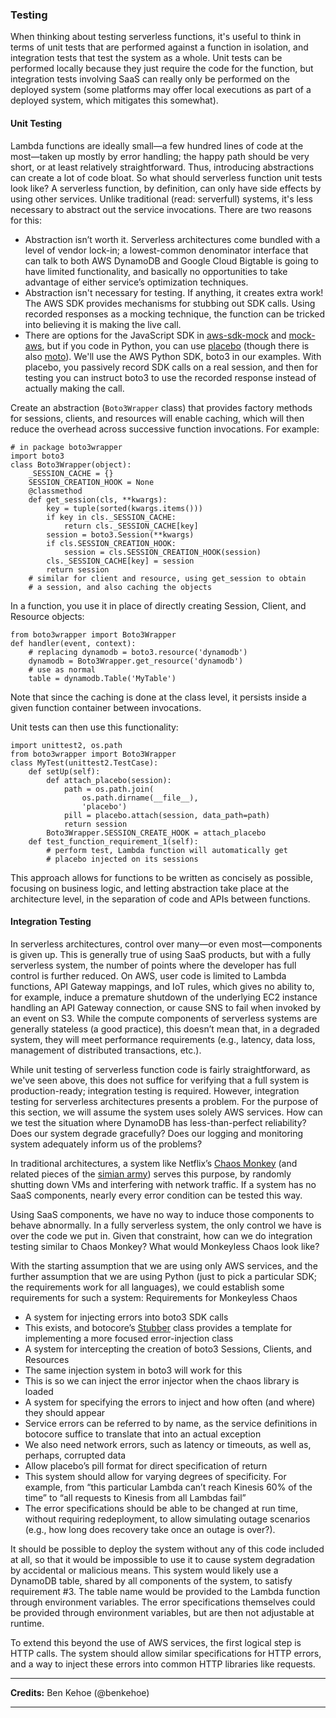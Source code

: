 <!--
title: Testing
menuText: Testing
menuOrder: 12
description: Some best practices and strategies around testing serverless apps.
layout: Doc
publish: true
-->

### Testing

When thinking about testing serverless functions, it's useful to think in terms of unit tests that are performed against a function in isolation, and integration tests that test the system as a whole.
Unit tests can be performed locally because they just require the code for the function, but integration tests involving SaaS can really only be performed on the deployed system (some platforms may offer local executions as part of a deployed system, which mitigates this somewhat).

#### Unit Testing

Lambda functions are ideally small—a few hundred lines of code at the most—taken up mostly by error handling; the happy path should be very short, or at least relatively straightforward. Thus, introducing abstractions can create a lot of code bloat. So what should serverless function unit tests look like? A serverless function, by definition, can only have side effects by using other services. Unlike traditional (read: serverfull) systems, it's less necessary to abstract out the service invocations. There are two reasons for this:

* Abstraction isn’t worth it. Serverless architectures come bundled with a level of vendor lock-in; a lowest-common denominator interface that can talk to both AWS DynamoDB and Google Cloud Bigtable is going to have limited functionality, and basically no opportunities to take advantage of either service’s optimization techniques.
* Abstraction isn't necessary for testing. If anything, it creates extra work! The AWS SDK provides mechanisms for stubbing out SDK calls. Using recorded responses as a mocking technique, the function can be tricked into believing it is making the live call.
 * There are options for the JavaScript SDK in [aws-sdk-mock](https://www.npmjs.com/package/aws-sdk-mock) and [mock-aws](https://www.npmjs.com/package/mock-aws), but if you code in Python, you can use [placebo](https://github.com/garnaat/placebo) (though there is also [moto](https://github.com/spulec/moto)). We'll use the AWS Python SDK, boto3 in our examples. With placebo, you passively record SDK calls on a real session, and then for testing you can instruct boto3 to use the recorded response instead of actually making the call.

Create an abstraction (`Boto3Wrapper` class) that provides factory methods for sessions, clients, and resources will enable caching, which will then reduce the overhead across successive function invocations. For example:

```
# in package boto3wrapper
import boto3
class Boto3Wrapper(object):
    _SESSION_CACHE = {}
    SESSION_CREATION_HOOK = None
    @classmethod
    def get_session(cls, **kwargs):
        key = tuple(sorted(kwargs.items()))
        if key in cls._SESSION_CACHE:
            return cls._SESSION_CACHE[key]
        session = boto3.Session(**kwargs)
        if cls.SESSION_CREATION_HOOK:
            session = cls.SESSION_CREATION_HOOK(session)
        cls._SESSION_CACHE[key] = session
        return session
    # similar for client and resource, using get_session to obtain
    # a session, and also caching the objects
```

In a function, you use it in place of directly creating Session, Client, and Resource objects:

```
from boto3wrapper import Boto3Wrapper
def handler(event, context):
    # replacing dynamodb = boto3.resource('dynamodb')
    dynamodb = Boto3Wrapper.get_resource('dynamodb')
    # use as normal
    table = dynamodb.Table('MyTable')
```
Note that since the caching is done at the class level, it persists inside a given function container between invocations.

Unit tests can then use this functionality:

```
import unittest2, os.path
from boto3wrapper import Boto3Wrapper
class MyTest(unittest2.TestCase):
    def setUp(self):
        def attach_placebo(session):
            path = os.path.join(
                os.path.dirname(__file__),
                'placebo')
            pill = placebo.attach(session, data_path=path)
            return session
        Boto3Wrapper.SESSION_CREATE_HOOK = attach_placebo
    def test_function_requirement_1(self):
        # perform test, Lambda function will automatically get
        # placebo injected on its sessions
```

This approach allows for functions to be written as concisely as possible, focusing on business logic, and letting abstraction take place at the architecture level, in the separation of code and APIs between functions.

<!-- How unit testing in serverless needs a new perspective?
Why abstracting out service invocations is not optimal?
How can mocking / stubbing calls help?
Any challenges? -->

#### Integration Testing

In serverless architectures, control over many—or even most—components is given up. This is generally true of using SaaS products, but with a fully serverless system, the number of points where the developer has full control is further reduced. On AWS, user code is limited to Lambda functions, API Gateway mappings, and IoT rules, which gives no ability to, for example, induce a premature shutdown of the underlying EC2 instance handling an API Gateway connection, or cause SNS to fail when invoked by an event on S3. While the compute components of serverless systems are generally stateless (a good practice), this doesn’t mean that, in a degraded system, they will meet performance requirements (e.g., latency, data loss, management of distributed transactions, etc.).

While unit testing of serverless function code is fairly straightforward, as we've seen above, this does not suffice for verifying that a full system is production-ready; integration testing is required. However, integration testing for serverless architectures presents a problem. For the purpose of this section, we will assume the system uses solely AWS services. How can we test the situation where DynamoDB has less-than-perfect reliability? Does our system degrade gracefully? Does our logging and monitoring system adequately inform us of the problems?

In traditional architectures, a system like Netflix’s [Chaos Monkey](https://github.com/Netflix/SimianArmy/wiki/Chaos-Monkey) (and related pieces of the [simian army](https://github.com/Netflix/SimianArmy)) serves this purpose, by randomly shutting down VMs and interfering with network traffic. If a system has no SaaS components, nearly every error condition can be tested this way.

Using SaaS components, we have no way to induce those components to behave abnormally. In a fully serverless system, the only control we have is over the code we put in. Given that constraint, how can we do integration testing similar to Chaos Monkey? What would Monkeyless Chaos look like?

With the starting assumption that we are using only AWS services, and the further assumption that we are using Python (just to pick a particular SDK; the requirements work for all languages), we could establish some requirements for such a system:
Requirements for Monkeyless Chaos

* A system for injecting errors into boto3 SDK calls
 * This exists, and botocore’s [Stubber](https://github.com/boto/botocore/blob/develop/botocore/stub.py) class provides a template for implementing a more focused error-injection class
* A system for intercepting the creation of boto3 Sessions, Clients, and Resources
 * The same injection system in boto3 will work for this
 * This is so we can inject the error injector when the chaos library is loaded
* A system for specifying the errors to inject and how often (and where) they should appear
 * Service errors can be referred to by name, as the service definitions in botocore suffice to translate that into an actual exception 
 * We also need network errors, such as latency or timeouts, as well as, perhaps, corrupted data
 * Allow placebo’s pill format for direct specification of return
 * This system should allow for varying degrees of specificity. For example, from “this particular Lambda can’t reach Kinesis 60% of the time” to “all requests to Kinesis from all Lambdas fail”
 * The error specifications should be able to be changed at run time, without requiring redeployment, to allow simulating outage scenarios (e.g., how long does recovery take once an outage is over?).

It should be possible to deploy the system without any of this code included at all, so that it would be impossible to use it to cause system degradation by accidental or malicious means.
This system would likely use a DynamoDB table, shared by all components of the system, to satisfy requirement #3. The table name would be provided to the Lambda function through environment variables. The error specifications themselves could be provided through environment variables, but are then not adjustable at runtime.

To extend this beyond the use of AWS services, the first logical step is HTTP calls. The system should allow similar specifications for HTTP errors, and a way to inject these errors into common HTTP libraries like requests.

***
**Credits:** Ben Kehoe (@benkehoe)
***
